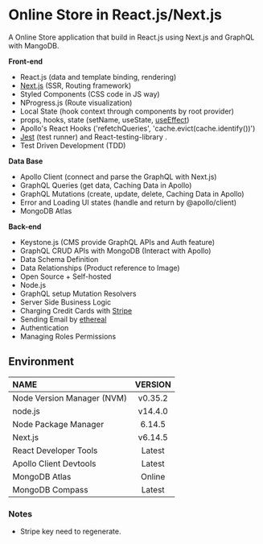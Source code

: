 # Online Store in React.js/Next.js

A Online Store application that build in React.js using Next.js and GraphQL with MangoDB.

**Front-end**

- React.js (data and template binding, rendering)
- [Next.js](https://nextjs.org/learn/foundations/about-nextjs) (SSR, Routing framework)
- Styled Components (CSS code in JS way)
- NProgress.js (Route visualization)
- Local State (hook context through components by root provider)
- props, hooks, state (setName, useState, [useEffect](https://zh-hant.reactjs.org/docs/hooks-effect.html#example-using-hooks))
- Apollo's React Hooks ('refetchQueries', 'cache.evict(cache.identify())')
- [Jest](https://testing-library.com/docs/react-testing-library/intro/) (test runner) and React-testing-library .
- Test Driven Development (TDD)

**Data Base**

- Apollo Client (connect and parse the GraphQL with Next.js)
- GraphQL Queries (get data, Caching Data in Apollo)
- GraphQL Mutations (create, update, delete, Caching Data in Apollo)
- Error and Loading UI states (handle and return by @apollo/client)
- MongoDB Atlas

**Back-end**

- Keystone.js (CMS provide GraphQL APIs and Auth feature)
- GraphQL CRUD APIs with MongoDB (Interact with Apollo)
- Data Schema Definition
- Data Relationships (Product reference to Image)
- Open Source + Self-hosted
- Node.js
- GraphQL setup Mutation Resolvers
- Server Side Business Logic
- Charging Credit Cards with [Stripe](https://dashboard.stripe.com) 
- Sending Email by [ethereal](https://ethereal.email)
- Authentication
- Managing Roles Permissions

## Environment

| NAME                       | VERSION |
| :------------------------- | :-----: |
| Node Version Manager (NVM) | v0.35.2 |
| node.js                    | v14.4.0 |
| Node Package Manager       | 6.14.5  |
| Next.js                    | v6.14.5 |
| React Developer Tools      | Latest  |
| Apollo Client Devtools     | Latest  |
| MongoDB Atlas              | Online  |
| MongoDB Compass            | Latest  |

### Notes

- Stripe key need to regenerate.
